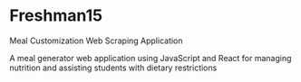 # Freshman15
Meal Customization Web Scraping Application

A meal generator web application using JavaScript and React for managing nutrition and assisting students with dietary restrictions
